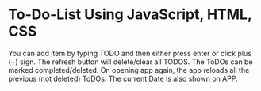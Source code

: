 # To-Do-List Using JavaScript, HTML, CSS

You can add item by typing TODO and then either press enter or click plus (+) sign.
The refresh button will delete/clear all TODOS.
The ToDOs can be marked completed/deleted.
On opening app again, the app reloads all the previous (not deleted) ToDOs.
The current Date is also shown on APP.
